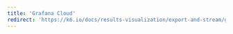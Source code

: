 ```yaml
---
title: 'Grafana Cloud'
redirect: 'https://k6.io/docs/results-visualization/export-and-stream/grafana-cloud/'
---
```

